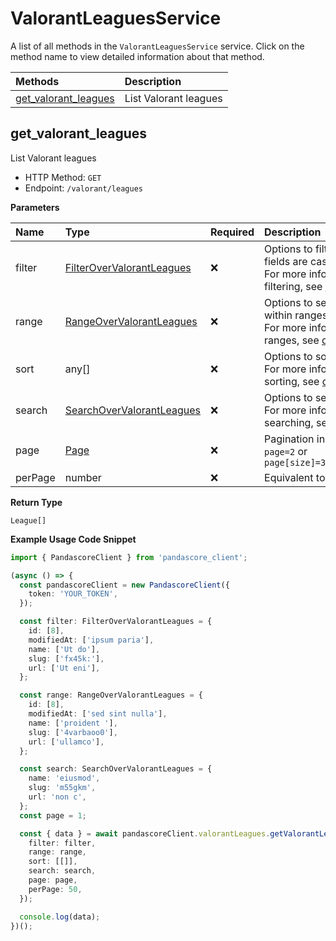 # ValorantLeaguesService

A list of all methods in the `ValorantLeaguesService` service. Click on the method name to view detailed information about that method.

| Methods                                       | Description           |
| :-------------------------------------------- | :-------------------- |
| [get_valorant_leagues](#get_valorant_leagues) | List Valorant leagues |

## get_valorant_leagues

List Valorant leagues

- HTTP Method: `GET`
- Endpoint: `/valorant/leagues`

**Parameters**

| Name    | Type                                                                | Required | Description                                                                                                                                         |
| :------ | :------------------------------------------------------------------ | :------- | :-------------------------------------------------------------------------------------------------------------------------------------------------- |
| filter  | [FilterOverValorantLeagues](../models/FilterOverValorantLeagues.md) | ❌       | Options to filter results. String fields are case sensitive <br/>For more information on filtering, see [docs](/docs/filtering-and-sorting#filter). |
| range   | [RangeOverValorantLeagues](../models/RangeOverValorantLeagues.md)   | ❌       | Options to select results within ranges <br/>For more information on ranges, see [docs](/docs/filtering-and-sorting#range).                         |
| sort    | any[]                                                               | ❌       | Options to sort results <br/>For more information on sorting, see [docs](/docs/filtering-and-sorting#sort).                                         |
| search  | [SearchOverValorantLeagues](../models/SearchOverValorantLeagues.md) | ❌       | Options to search results <br/>For more information on searching, see [docs](/docs/filtering-and-sorting#search).                                   |
| page    | [Page](../models/Page.md)                                           | ❌       | Pagination in the form of `page=2` or `page[size]=30&page[number]=2`                                                                                |
| perPage | number                                                              | ❌       | Equivalent to `page[size]`                                                                                                                          |

**Return Type**

`League[]`

**Example Usage Code Snippet**

```typescript
import { PandascoreClient } from 'pandascore_client';

(async () => {
  const pandascoreClient = new PandascoreClient({
    token: 'YOUR_TOKEN',
  });

  const filter: FilterOverValorantLeagues = {
    id: [8],
    modifiedAt: ['ipsum paria'],
    name: ['Ut do'],
    slug: ['fx45k:'],
    url: ['Ut eni'],
  };

  const range: RangeOverValorantLeagues = {
    id: [8],
    modifiedAt: ['sed sint nulla'],
    name: ['proident '],
    slug: ['4varbaoo0'],
    url: ['ullamco'],
  };

  const search: SearchOverValorantLeagues = {
    name: 'eiusmod',
    slug: 'm55gkm',
    url: 'non c',
  };
  const page = 1;

  const { data } = await pandascoreClient.valorantLeagues.getValorantLeagues({
    filter: filter,
    range: range,
    sort: [[]],
    search: search,
    page: page,
    perPage: 50,
  });

  console.log(data);
})();
```
